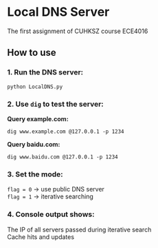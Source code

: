 # Local DNS Server
The first assignment of CUHKSZ course ECE4016

## How to use

### 1. Run the DNS server:
```
python LocalDNS.py  
```

### 2. Use `dig` to test the server:
**Query example.com:**  
```
dig www.example.com @127.0.0.1 -p 1234
```

**Query baidu.com:**  
```
dig www.baidu.com @127.0.0.1 -p 1234
```

### 3. Set the mode:
`flag = 0` → use public DNS server  
`flag = 1` → iterative searching  

### 4. Console output shows:
The IP of all servers passed during iterative search  
Cache hits and updates  
